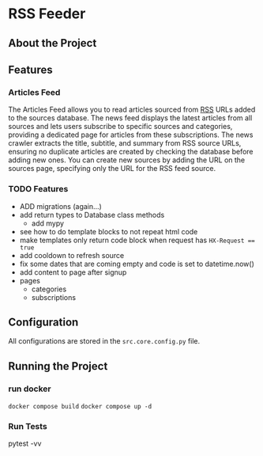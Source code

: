 # RSS Feeder

## About the Project

## Features
### Articles Feed

The Articles Feed allows you to read articles sourced from [RSS](https://www.rssboard.org/rss-specification) URLs added to the sources database. The news feed displays the latest articles from all sources and lets users subscribe to specific sources and categories, providing a dedicated page for articles from these subscriptions. The news crawler extracts the title, subtitle, and summary from RSS source URLs, ensuring no duplicate articles are created by checking the database before adding new ones. You can create new sources by adding the URL on the sources page, specifying only the URL for the RSS feed source.

### TODO Features
- ADD migrations (again...)
- add return types to Database class methods 
  - add mypy
- see how to do template blocks to not repeat html code
- make templates only return code block when request has `HX-Request == true`
- add cooldown to refresh source
- fix some dates that are coming empty and code is set to datetime.now()
- add content to page after signup
- pages
  - categories
  - subscriptions


## Configuration

All configurations are stored in the `src.core.config.py` file.

## Running the Project
### run docker
`docker compose build`
`docker compose up -d`

### Run Tests
pytest -vv

